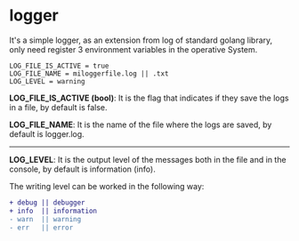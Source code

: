 # logger
It's a simple logger, as an extension from log of standard golang library, only need register 3 environment variables in the operative System.

``` console
LOG_FILE_IS_ACTIVE = true
LOG_FILE_NAME = miloggerfile.log || .txt
LOG_LEVEL = warning
```

**LOG_FILE_IS_ACTIVE (bool)**: It is the flag that indicates if they save the logs in a file, by default is false.

**LOG_FILE_NAME**: It is the name of the file where the logs are saved, by default is logger.log.

---
**LOG_LEVEL**: It is the output level of the messages both in the file and in the console, by default is information (info).

The writing level can be worked in the following way:
``` diff
+ debug || debugger
+ info  || information
- warn  || warning
- err   || error
```
